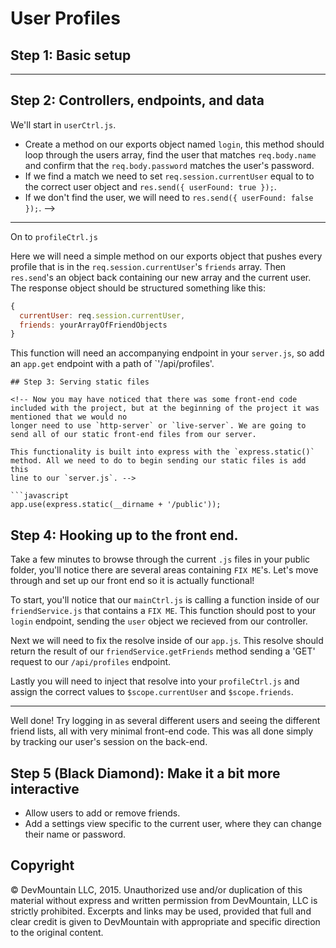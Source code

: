 # User Profiles

<!-- Today we will be creating a user profiles page that tracks the current user on the back-end and displays information specific to that user. This app will serve
all of our front end files, preventing the need for `live-server` or `http-server`. By the end of the project you will be comfortable using express sessions,
hiding application secrets, and how to serve static files from the back-end. -->

## Step 1: Basic setup

<!-- The basics of our `server.js` setup should be familiar to you by now, but we will be installing some new dependencies. Run an `npm init` then `npm install
--save` express, express-session, body-parser, and cors. Don't forget to create a `.gitignore` file ignoring your `node_modules` folder. -->

<!-- * Express-session is what will allow us to track users as they navigate about the site
* CORS lets us avoid having to write custom middleware for headers -->

<!-- Require your dependencies and initialize express. Run the `app.use` method on `bodyParser.json()` and set the app to listen on a port of your choice. Run
`nodemon server.js` and ensure everything is working so far. -->

--------

<!-- Once everything is working we can set up the our the first of our new dependencies: CORS. The most simple usage of CORS is to simply `app.use(cors())`. This
will allow cross-origin requests from any domain, across all of your endpoints. This would accomplish roughly the same thing as our custom `addHeaders`
middleware from yesterday. The primary drawback to this method is the insecurity; any domain can freely make requests to our server. So we will be configuring
CORS to whitelist only a specific origin. -->

<!-- To do this we need to create a new object in our `server.js` containing some simple configuration information. Note that you will need to replace the port
number with your selected port number. -->

<!-- ```javascript
var corsOptions = {
	origin: 'http://localhost:8999'
};
``` -->

<!-- Now we can call `app.use(cors(corsOptions));` and we will only be accepting requests from our selected origin. It is also worth mentioning that CORS doesn't
have to be used globally, it can be passed to individual routes as middleware. -->

<!-- ```javascript
app.get('/example', cors(), function( req, res ) {
  //This route is CORS enabled across all origins
});

app.get('/example-two', function( req, res ) {
  //This route is not CORS enabled
});
``` -->

<!-- For our purposes we will be using CORS across all of our routes, so we will use the `app.use` method. -->

<!-- Next we can setup express-session. Express-session lets us create persistent sessions inside of our app so we can send our users information that is specific to
them individually. Before we start using express-session we need to create a `config.js` file and require it in our server. This file should export an object
containing a `sessionSecret` property with a value of a random string. This session secret is what our app uses to sign the sessions ID cookie. For security
reasons **it is important to ensure that this file is added to your `.gitignore`.** `echo 'config.js' >> .gitignore` or look into Git filters. -->

<!-- `config.js`:
```javascript
module.exports = {
	sessionSecret: 'keyboard cat'
};
``` -->

<!-- Once your `config.js` is created and required in your `server.js` file we can now do: -->

<!-- ```javascript
app.use(session({ secret: config.sessionSecret }));
``` -->

<!-- This will allow express-session to run on all endpoints with our chosen secret being used to track cookies. -->

## Step 2: Controllers, endpoints, and data

<!-- To keep our app's structure clean, let's create a new folder named `controllers` and add two files: `profileCtrl.js` and `userCtrl.js`. Require these
controllers in your `server.js`, don't forget that you have to provide a file path when requiring your own files! -->

<!-- We'll need some data inside our controllers to check against and send to our users: -->

<!-- ```javascript
// userCtrl.js
var users = [
  {
    name: 'Preston McNeil',
    password: 'password1',
    friends: ['Lindsey Mayer', 'Terri Ruff']
  },
  {
    name: 'Ryan Rasmussen',
    password: '$akgfl#',
    friends: ['Lindsey Mayer']
  },
  {
    name: 'Terri Ruff',
    password: 'hunter2',
    friends: ['Lindsey Mayer', 'Preston McNeil']
  },
  {
    name: 'Lindsey Mayer',
    password: '777mittens777',
    friends: ['Preston McNeil', 'Ryan Rasmussen', 'Terri Ruff']
  }
];
``` -->

<!-- ```javascript
// profileCtrl.js
var profiles = [
  {
    name: 'Preston McNeil',
    pic: 'https://fbcdn-profile-a.akamaihd.net/hprofile-ak-ash2/1117694_1614542_108355616_q.jpg',
    status: 'Everything is bigger in Texas'
  },
  {
    name: 'Ryan Rasmussen',
    pic: 'https://fbcdn-profile-a.akamaihd.net/hprofile-ak-ash4/211536_7938705_80713399_q.jpg',
    status: 'RR Rules'
  },
  {
    name: 'Terri Ruff',
    pic: 'https://fbcdn-profile-a.akamaihd.net/hprofile-ak-ash3/41368_8222994_4799_q.jpg',
    status: 'Wow, I typed out hunter2 and all you saw was ******?!?!??'
  },
  {
    name: 'Lindsey Mayer',
    pic: 'https://fbcdn-profile-a.akamaihd.net/hprofile-ak-ash3/173210_10024969_2137324550_q.jpg',
    status: 'OMG MITTENS DID THE CUTEST THING TODAY'
  }
];
``` -->

We'll start in `userCtrl.js`.

* Create a method on our exports object named `login`, this method should loop through the users array, find the user that matches `req.body.name` and confirm
  that the `req.body.password` matches the user's password.
* If we find a match we need to set `req.session.currentUser` equal to to the correct user object and `res.send({ userFound: true });`.
* If we don't find the user, we will need to `res.send({ userFound: false });`. -->
<!-- * This function will need an endpoint, let's create a 'POST' endpoint on the path `'/api/login'` and have it call our newly created login method.

<!-- Things to note: -->

<!-- * Because of our `app.use(cors(corsOptions));` we don't need to set headers inside of our login function. The CORS library is handling that for us on every
  request. -->
<!-- * We have set a property on the `req.session` equal to our user. This lets us continue to track which user is currently active. -->

___
On to `profileCtrl.js`

Here we will need a simple method on our exports object that pushes every profile that is in the `req.session.currentUser`'s `friends` array. Then `res.send`'s
an object back containing our new array and the current user. The response object should be structured something like this:

```javascript
{
  currentUser: req.session.currentUser,
  friends: yourArrayOfFriendObjects
}
```

This function will need an accompanying endpoint in your `server.js`, so add an `app.get` endpoint with a path of `'/api/profiles'.

```
## Step 3: Serving static files

<!-- Now you may have noticed that there was some front-end code included with the project, but at the beginning of the project it was mentioned that we would no
longer need to use `http-server` or `live-server`. We are going to send all of our static front-end files from our server.

This functionality is built into express with the `express.static()` method. All we need to do to begin sending our static files is add this
line to our `server.js`. -->

```javascript
app.use(express.static(__dirname + '/public'));
```

<!-- What we are doing here is utilizing express's built in `static` method to serve static files from the directory we pass in. `__dirname` Is a node built-in, and
is simply the name of the directory our server is being run from. (Try to `console.log(__dirname)` to see exactly what this is). -->

## Step 4: Hooking up to the front end.

Take a few minutes to browse through the current `.js` files in your public folder, you'll notice there are several areas containing `FIX ME`'s. Let's move
through and set up our front end so it is actually functional!

To start, you'll notice that our `mainCtrl.js` is calling a function inside of our `friendService.js` that contains a `FIX ME`. This function should post to
your `login` endpoint, sending the `user` object we recieved from our controller.

Next we will need to fix the resolve inside of our `app.js`. This resolve should return the result of our `friendService.getFriends` method sending a 'GET'
request to our `/api/profiles` endpoint.

Lastly you will need to inject that resolve into your `profileCtrl.js` and assign the correct values to `$scope.currentUser` and `$scope.friends`.

--------

Well done! Try logging in as several different users and seeing the different friend lists, all with very minimal front-end code. This was all done simply by
tracking our user's session on the back-end.

## Step 5 (Black Diamond): Make it a bit more interactive

* Allow users to add or remove friends.
* Add a settings view specific to the current user, where they can change their name or password.


## Copyright

© DevMountain LLC, 2015. Unauthorized use and/or duplication of this material without express and written permission from DevMountain, LLC is strictly prohibited. Excerpts and links may be used, provided that full and clear credit is given to DevMountain with appropriate and specific direction to the original content.
